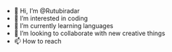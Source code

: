 - 👋 Hi, I’m @Rutubiradar
- 👀 I’m interested in coding
- 🌱 I’m currently learning languages
- 💞️ I’m looking to collaborate with new creative things
- 📫 How to reach 

<!---
Rutubiradar/Rutubiradar is a ✨ special ✨ repository because its `README.md` (this file) appears on your GitHub profile.
You can click the Preview link to take a look at your changes.
--->
